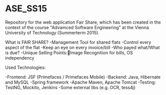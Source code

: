# ASE_SS15
Repository for the web application Fair Share, which has been created in the context of the course "Advamced Software Engineering" at the Vienna University of Technology (Summerterm 2015).

What is FAIR SHARE?
-Management Tool for shared flats
-Control every aspect of the flat
-Keep an eye on every invoice/bill
-Who payed what/What is due?
-Unique Selling Points:Image Recognition for bills, OS independency

Used Technologies:

-Frontend: JSF (Primefaces / Primefaces Mobile)
-Backend: Java, Hibernate and MySQL
-Spring framework
-Apache Maven, Apache Tomcat
-Testing: TestNG, Mockito, Jenkins
-Some external libs (e.g. OCR, tess4j)
